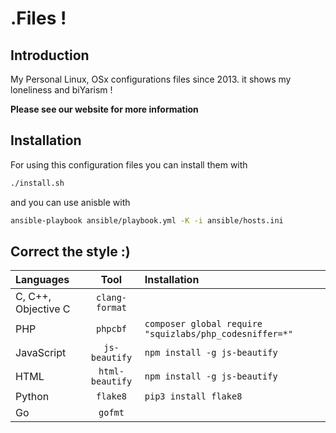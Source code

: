 # .Files !

## Introduction

My Personal Linux, OSx configurations files since 2013.
it shows my loneliness and biYarism !

**Please see our website for more information**

## Installation

For using this configuration files you can install them with

```sh
./install.sh
```

and you can use anisble with

```sh
ansible-playbook ansible/playbook.yml -K -i ansible/hosts.ini
```

## Correct the style :)

| Languages           |       Tool      | Installation                                            |
|:--------------------|:----------------:|:-------------------------------------------------------|
| C, C++, Objective C | `clang-format`  |                                                         |
| PHP                 |    `phpcbf`     | `composer global require "squizlabs/php_codesniffer=*"` |
| JavaScript          |  `js-beautify`  | `npm install -g js-beautify`                            |
| HTML                | `html-beautify` | `npm install -g js-beautify`                            |
| Python              |     `flake8`    | `pip3 install flake8`                                   |
| Go                  |    `gofmt`      |                                                         |
